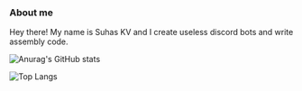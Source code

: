 ### About me

 Hey there! My name is Suhas KV and I create useless discord bots and write assembly code.

![Anurag's GitHub stats](https://github-readme-stats.vercel.app/api?username=suhaskv1&show_icons=true&theme=dark)

![Top Langs](https://github-readme-stats.vercel.app/api/top-langs/?username=suhaskv1&layout=compact&theme=dark)
